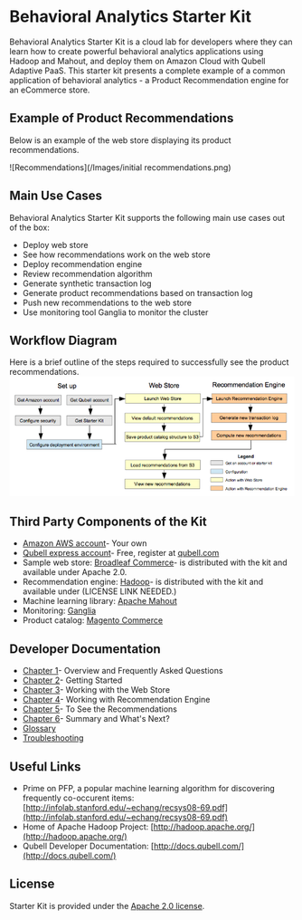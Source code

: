 Behavioral Analytics Starter Kit
==============================
Behavioral Analytics Starter Kit is a cloud lab for developers where they can learn how to create powerful behavioral 
analytics applications using Hadoop and Mahout, and deploy them on Amazon Cloud with Qubell Adaptive PaaS. This 
starter kit presents a complete example of a common application of behavioral analytics - a Product Recommendation 
engine for an eCommerce store. 

Example of Product Recommendations
----------------------------------
Below is an example of the web store displaying its product recommendations.

![Recommendations](/Images/initial recommendations.png)

Main Use Cases
--------------
Behavioral Analytics Starter Kit supports the following main use cases out of the box:
- Deploy web store 
- See how recommendations work on the web store
- Deploy recommendation engine 
- Review recommendation algorithm
- Generate synthetic transaction log
- Generate product recommendations based on transaction log
- Push new recommendations to the web store
- Use monitoring tool Ganglia to  monitor the cluster

Workflow Diagram
----------------
Here is a brief outline of the steps required to successfully see the product recommendations.
![Steps](/Images/steps2.png)

Third Party Components of the Kit
---------------------------------
- [Amazon AWS account](http://aws.amazon.com/)- Your own
- [Qubell express account](http://express.qubell.com)- Free, register at [qubell.com](http://qubell.com)
- Sample web store: [Broadleaf Commerce](http://www.broadleafcommerce.org/)- is distributed with the kit and available under Apache 2.0.
- Recommendation engine: [Hadoop]()- is distributed with the kit and available under (LICENSE LINK NEEDED.)
- Machine learning library: [Apache Mahout](http://mahout.apache.org/)
- Monitoring: [Ganglia](http://ganglia.sourceforge.net/)
- Product catalog: [Magento Commerce](http://www.magentocommerce.com/)

Developer Documentation
-----------------------
- [Chapter 1](Chapter%201.md)- Overview and Frequently Asked Questions
- [Chapter 2](Chapter%202.md)- Getting Started
- [Chapter 3](Chapter%203.md)- Working with the Web Store
- [Chapter 4](Chapter%204.md)- Working with Recommendation Engine
- [Chapter 5](Chapter%205.md)- To See the Recommendations
- [Chapter 6](Chapter%206.md)- Summary and What's Next?
- [Glossary](Glossary.md)
- [Troubleshooting](https://docs.google.com/document/d/19H3Uujw54vJQlbgqc4XmZ7gWptDeNW0KZ9iOWq0dMXI/edit#)


Useful Links
------------
- Prime on PFP, a popular machine learning algorithm for discovering frequently co-occurent items: [http://infolab.stanford.edu/~echang/recsys08-69.pdf](http://infolab.stanford.edu/~echang/recsys08-69.pdf)
- Home of Apache Hadoop Project: [http://hadoop.apache.org/](http://hadoop.apache.org/)
- Qubell Developer Documentation: [http://docs.qubell.com/](http://docs.qubell.com/)

License
-------
Starter Kit is provided under the [Apache 2.0 license](http://www.apache.org/licenses/LICENSE-2.0.html).


